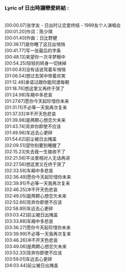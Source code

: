 <h3>Lyric of 日出時讓戀愛終結 :</h3><p><br>[00:00.07]张学友 - 日出时让恋爱终结 - 1999友个人演唱会
<br>[00:01.20]作词：陈少琪
<br>[00:01.40]作曲：日比野健
<br>[00:36.17]是你睡了这日出悄悄
<br>[00:41.77]写一张最后的字条
<br>[00:48.13]来望你一次寻梦眼中
<br>[00:54.25]轻轻的转身一切抹掉
<br>[01:00.83]没有话说驾着车悄悄
<br>[01:06.54]想过去哭中带着欢笑
<br>[01:12.48]承诺过跟你能同渡每朝
<br>[01:18.76]想这里又再终于哭了
<br>[01:24.98]车厢中多悲哀
<br>[01:27.67]愿你今天起珍惜你未来
<br>[01:31.11]不必等一天我再次复来
<br>[01:37.33]冲不开天色悲哀
<br>[01:39.98]是两颗心想恋欠未来
<br>[01:43.74]背弃你即使不应该
<br>[01:49.96]车远去心更碎
<br>[01:54.62]前尘被日出掩盖
<br>[02:09.51]望你别要到睡醒了
<br>[02:15.23]失去我一生接收不了
<br>[02:21.56]平淡里相对人无话再讲
<br>[02:27.56]想这里又在终于哭了
<br>[02:33.58]车厢中多悲哀
<br>[02:36.49]愿你今天起珍惜你未来
<br>[02:39.91]不必等一天我再次复来
<br>[02:46.25]冲不开天色悲哀
<br>[02:49.05]是两颗心想恋欠未来
<br>[02:52.66]背弃你即使不应该
<br>[02:58.89]车远去心更碎
<br>[03:03.42]前尘被日出掩盖
<br>[03:33.88]车厢中多悲哀
<br>[03:36.27]愿你今天起珍惜你未来
<br>[03:39.99]不必等一天我再次复来
<br>[03:46.26]冲不开天色悲哀
<br>[03:49.06]是两颗心想恋欠未来
<br>[03:52.33]背弃你即使不应该
<br>[03:59.01]车远去心更碎
<br>[04:03.44]前尘被日出掩盖
</p>